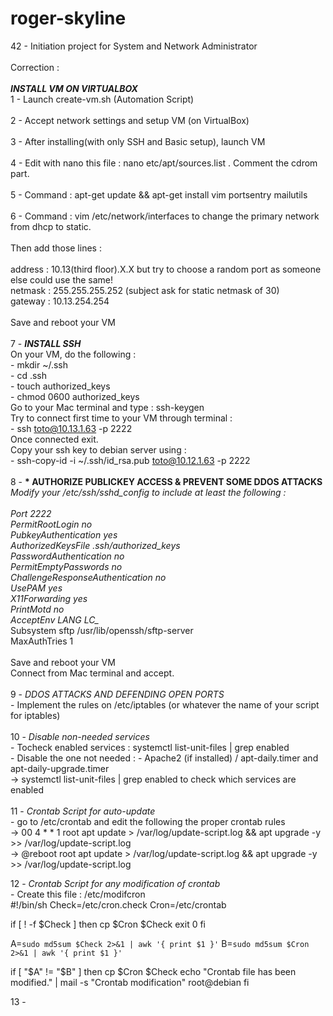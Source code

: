 # roger-skyline
42 - Initiation project for System and Network Administrator
<br>
<br>
Correction :<br>
<br>
<b>*INSTALL VM ON VIRTUALBOX*</b><br>
1 - Launch create-vm.sh (Automation Script) <br>
<br>
2 - Accept network settings and setup VM (on VirtualBox)<br>
<br>
3 - After installing(with only SSH and Basic setup), launch VM <br>
<br>
4 - Edit with nano this file : nano etc/apt/sources.list . Comment the cdrom part.<br>
<br>
5 - Command : apt-get update && apt-get install vim portsentry mailutils<br>
<br>
6 - Command : vim /etc/network/interfaces to change the primary network from dhcp to static.<br>
<br>
Then add those lines :<br>
<br>
    address : 10.13(third floor).X.X but try to choose a random port as someone else could use the same!<br>
    netmask : 255.255.255.252 (subject ask for static netmask of 30)<br>
    gateway : 10.13.254.254<br>
    <br>
Save and reboot your VM<br>
<br>
7 - <b>*INSTALL SSH*</b><br>
On your VM, do the following :<br>
    - mkdir ~/.ssh<br>
    - cd .ssh<br>
    - touch authorized_keys<br>
    - chmod 0600 authorized_keys<br>
Go to your Mac terminal and type : ssh-keygen<br>
Try to connect first time to your VM through terminal : <br>
    - ssh toto@10.13.1.63 -p 2222<br>
Once connected exit.<br>
Copy your ssh key to debian server using :<br>
    - ssh-copy-id -i ~/.ssh/id_rsa.pub toto@10.12.1.63 -p 2222<br>
<br>
8 - <b>* AUTHORIZE PUBLICKEY ACCESS & PREVENT SOME DDOS ATTACKS *</b><br>
Modify your /etc/ssh/sshd_config to include at least the following :<br>
<br>
Port 2222<br>
PermitRootLogin no<br>
PubkeyAuthentication yes<br>
AuthorizedKeysFile      .ssh/authorized_keys<br>
PasswordAuthentication no<br>
PermitEmptyPasswords no<br>
ChallengeResponseAuthentication no<br>
UsePAM yes<br>
X11Forwarding yes<br>
PrintMotd no<br>
AcceptEnv LANG LC_*<br>
Subsystem       sftp    /usr/lib/openssh/sftp-server<br>
MaxAuthTries 1<br>
<br>
Save and reboot your VM<br>
Connect from Mac terminal and accept.<br>
<br>
9 - *DDOS ATTACKS AND DEFENDING OPEN PORTS*<br>
    - Implement the rules on /etc/iptables (or whatever the name of your script for iptables)<br>
<br>
10 - *Disable non-needed services*<br>
    - Tocheck enabled services : systemctl list-unit-files | grep enabled<br>
    - Disable the one not needed : - Apache2 (if installed) / apt-daily.timer and apt-daily-upgrade.timer<br>
        -> systemctl list-unit-files | grep enabled to check which services are enabled<br>
<br>
11 - *Crontab Script for auto-update*<br>
    - go to /etc/crontab and edit the following the proper crontab rules<br>
        -> 00 4 * * 1 root apt update > /var/log/update-script.log && apt upgrade -y >> /var/log/update-script.log<br>
        -> @reboot    root apt update > /var/log/update-script.log && apt upgrade -y >> /var/log/update-script.log<br>
        
12 - *Crontab Script for any modification of crontab*<br>
    - Create this file : /etc/modifcron<br>
#!/bin/sh
Check=/etc/cron.check
Cron=/etc/crontab

if [ ! -f $Check ]
then
	cp $Cron $Check
	exit 0
fi

A=`sudo md5sum $Check 2>&1 | awk '{ print $1 }'`
B=`sudo md5sum $Cron 2>&1 | awk '{ print $1 }'`

if [ "$A" != "$B" ]
then
	cp $Cron $Check
	echo "Crontab file has been modified." | mail -s "Crontab modification" root@debian
fi
        
13 - 
